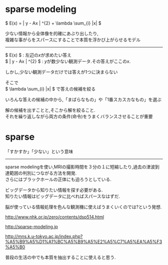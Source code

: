 # sparse modeling

$ E(x)  = \| y - Ax \| ^{2} + \lambda \sum_{i} |x| $

少ない情報から全体像を的確にあぶり出したり,  
複雑な事がらをスパースにすることで本質を浮かび上がらせるモデル

***

$ E(x) $ : 左辺の$x$が求めたい答え  
$ \| y - Ax \| ^{2} $ : $y$が数少ない観測データ.その答えがここの$x$.　　

しかし,少ない観測データだけでは答えが1つに決まらない

そこで  
$ \lambda \sum_{i} |x| $ で答えの候補を絞る  

いろんな答えの候補の中から,「まばらなもの」や「1番スカスカなもの」を選ぶ

解の候補を出すことと,そこから解を絞ること.  
それを繰り返しながら両方の条件(命令)をうまくバランスさせることが重要

# sparse
「すかすか」「少ない」という意味

***

sparse modelingを使い,MRIの撮影時間を３分の１に短縮したり,過去の津波到達範囲の判別につながる方法を開発.  
さらにはブラックホールの正体にも迫ろうとしている.

ビッグデータから知りたい情報を探す必要がある.  
知りたい情報はビッグデータに比べればスパースなはずだ.

脳が使っている情報処理を色んな観測機に使えばうまくいくのでは?という発想.


http://www.nhk.or.jp/zero/contents/dsp514.html

http://sparse-modeling.jp

http://mns.k.u-tokyo.ac.jp/index.php?%A5%B9%A5%D1%A1%BC%A5%B9%A5%E2%A5%C7%A5%EA%A5%F3%A5%B0

普段の生活の中でも本質を抽出することに使えると思う.
